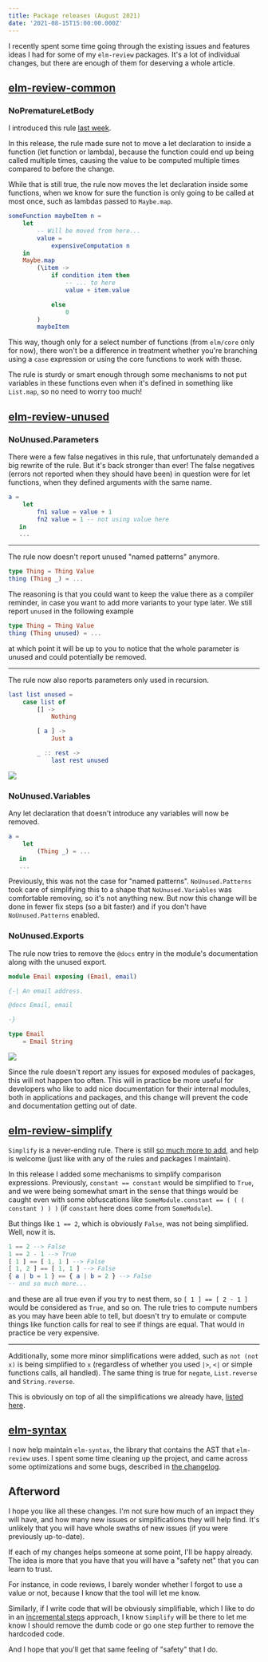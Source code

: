 ```yaml
---
title: Package releases (August 2021)
date: '2021-08-15T15:00:00.000Z'
---
```


I recently spent some time going through the existing issues and features ideas I had for some of my `elm-review` packages.
It's a lot of individual changes, but there are enough of them for deserving a whole article.

## [elm-review-common](https://package.elm-lang.org/packages/jfmengels/elm-review-common/latest/)

### NoPrematureLetBody

I introduced this rule [last week](https://jfmengels.net/easier-automatic-fixes/).

In this release, the rule made sure not to move a let declaration to inside a function (let function or lambda), because the function could end up being called multiple times, causing the value to be computed multiple times compared to before the change.

While that is still true, the rule now moves the let declaration inside some functions, when we know for sure the function is only going to be called at most once, such as lambdas passed to `Maybe.map`.

```elm
someFunction maybeItem n =
    let
        -- Will be moved from here...
        value =
            expensiveComputation n
    in
    Maybe.map
        (\item ->
            if condition item then
                -- ... to here
                value + item.value

            else
                0
        )
        maybeItem
```

This way, though only for a select number of functions (from `elm/core` only for now), there won't be a difference in treatment whether you're branching using a `case` expression or using the core functions to work with those.

The rule is sturdy or smart enough through some mechanisms to not put variables in these functions even when it's defined in something like `List.map`, so no need to worry too much! 

## [elm-review-unused](https://package.elm-lang.org/packages/jfmengels/elm-review-unused/latest/)

### NoUnused.Parameters

There were a few false negatives in this rule, that unfortunately demanded a big rewrite of the rule. But it's back stronger than ever! The false negatives (errors not reported when they should have been) in question were for let functions, when they defined arguments with the same name.

```elm
a =
    let
        fn1 value = value + 1
        fn2 value = 1 -- not using value here
   in
   ...
```

---

The rule now doesn't report unused "named patterns" anymore.

```elm
type Thing = Thing Value
thing (Thing _) = ...
```

The reasoning is that you could want to keep the value there as a compiler reminder, in case you want to add more variants to your type later. We still report `unused` in the following example

```elm
type Thing = Thing Value
thing (Thing unused) = ...
```

at which point it will be up to you to notice that the whole parameter is unused and could potentially be removed.

---

The rule now also reports parameters only used in recursion.

```elm
last list unused =
    case list of
        [] ->
            Nothing

        [ a ] ->
            Just a

        _ :: rest ->
            last rest unused
```

![](unused.png)

### NoUnused.Variables

Any let declaration that doesn't introduce any variables will now be removed.

```elm
a =
    let
        (Thing _) = ...
   in
   ...
```

Previously, this was not the case for "named patterns". `NoUnused.Patterns` took care of simplifying this to a shape that `NoUnused.Variables` was comfortable removing, so it's not anything new. But now this change will be done in fewer fix steps (so a bit faster) and if you don't have `NoUnused.Patterns` enabled.

### NoUnused.Exports

The rule now tries to remove the `@docs` entry in the module's documentation along with the unused export.

```elm
module Email exposing (Email, email)

{-| An email address.

@docs Email, email

-}

type Email
    = Email String
```

![](exported-docs.png)

Since the rule doesn't report any issues for exposed modules of packages, this will not happen too often. This will in practice be more useful for developers who like to add nice documentation for their internal modules, both in applications and packages, and this change will prevent the code and documentation getting out of date.


## [elm-review-simplify](https://package.elm-lang.org/packages/jfmengels/elm-review-simplify/latest/)

`Simplify` is a never-ending rule. There is still [so much more to add](https://github.com/jfmengels/elm-review-simplify/issues/2), and help is welcome (just like with any of the rules and packages I maintain).

In this release I added some mechanisms to simplify comparison expressions. Previously, `constant == constant` would be simplified to `True`, and we were being somewhat smart in the sense that things would be caught even with some obfuscations like `SomeModule.constant == ( ( ( constant ) ) )` (if `constant` here does come from `SomeModule`).

But things like `1 == 2`, which is obviously `False`, was not being simplified. Well, now it is.

```elm
1 == 2 --> False
1 == 2 - 1 --> True
[ 1 ] == [ 1, 1 ] --> False
[ 1, 2 ] == [ 1, 1 ] --> False
{ a | b = 1 } == { a | b = 2 } --> False
-- and so much more...
```

and these are all true even if you try to nest them, so `[ 1 ] == [ 2 - 1 ]` would be considered as `True`, and so on. The rule tries to compute numbers as you may have been able to tell, but doesn't try to emulate or compute things like function calls for real to see if things are equal. That would in practice be very expensive.

---

Additionally, some more minor simplifications were added, such as `not (not x)` is being simplified to `x` (regardless of whether you used `|>`, `<|` or simple functions calls, all handled). The same thing is true for `negate`, `List.reverse` and `String.reverse`.

This is obviously on top of all the simplifications we already have, [listed here](https://package.elm-lang.org/packages/jfmengels/elm-review-simplify/latest/Simplify#simplifications).


## [elm-syntax](https://package.elm-lang.org/packages/stil4m/elm-syntax/latest/)

I now help maintain `elm-syntax`, the library that contains the AST that `elm-review` uses. I spent some time cleaning up the project, and came across some optimizations and some bugs, described in [the changelog](https://github.com/stil4m/elm-syntax/blob/master/CHANGELOG.md#version-727).


## Afterword

I hope you like all these changes. I'm not sure how much of an impact they will have, and how many new issues or simplifications they will help find. It's unlikely that you will have whole swaths of new issues (if you were previously up-to-date).

If each of my changes helps someone at some point, I'll be happy already. The idea is more that you have that you will have a "safety net" that you can learn to trust.

For instance, in code reviews, I barely wonder whether I forgot to use a value or not, because I know that the tool will let me know.

Similarly, if I write code that will be obviously simplifiable, which I like to do in an [incremental steps](https://elm-radio.com/episode/incremental-steps) approach, I know `Simplify` will be there to let me know I should remove the dumb code or go one step further to remove the hardcoded code.

And I hope that you'll get that same feeling of "safety" that I do.